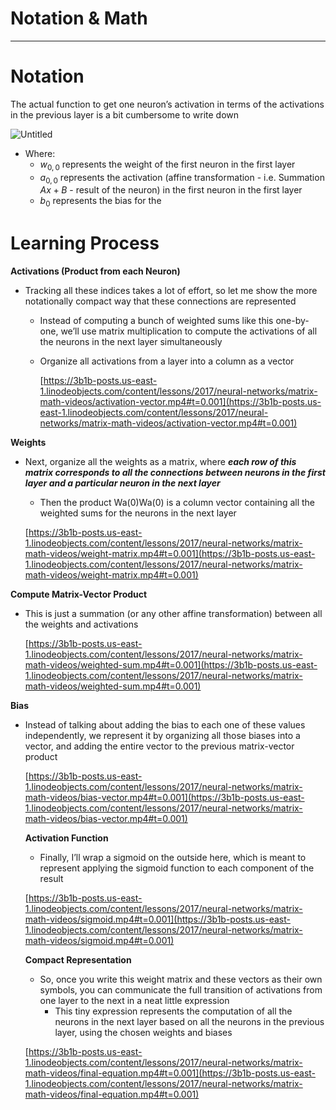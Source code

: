 # Notation & Math

---

# Notation

The actual function to get one neuron’s activation in terms of the activations in the previous layer is a bit cumbersome to write down

![Untitled](Notation%20&%20Math%20e6fb9c8cc3c54647a6c15de601fc352d/Untitled.png)

- Where:
    - $w_{0,0}$ represents the weight of the first neuron in the first layer
    - $a_{0,0}$ represents the activation (affine transformation - i.e. Summation $Ax + B$ - result of the neuron) in the first neuron in the first layer
    - $b_0$ represents the bias for the

# Learning Process

**Activations (Product from each Neuron)**

- Tracking all these indices takes a lot of effort, so let me show the more notationally compact way that these connections are represented
    - Instead of computing a bunch of weighted sums like this one-by-one, we’ll use matrix multiplication to compute the activations of all the neurons in the next layer simultaneously
    - Organize all activations from a layer into a column as a vector
        
        [https://3b1b-posts.us-east-1.linodeobjects.com/content/lessons/2017/neural-networks/matrix-math-videos/activation-vector.mp4#t=0.001](https://3b1b-posts.us-east-1.linodeobjects.com/content/lessons/2017/neural-networks/matrix-math-videos/activation-vector.mp4#t=0.001)
        

**Weights**

- Next, organize all the weights as a matrix, where ***each row of this matrix corresponds to all the connections between neurons in the first layer and a particular neuron in the next layer***
    - Then the product Wa(0)Wa(0) is a column vector containing all the weighted sums for the neurons in the next layer
    
    [https://3b1b-posts.us-east-1.linodeobjects.com/content/lessons/2017/neural-networks/matrix-math-videos/weight-matrix.mp4#t=0.001](https://3b1b-posts.us-east-1.linodeobjects.com/content/lessons/2017/neural-networks/matrix-math-videos/weight-matrix.mp4#t=0.001)
    

**Compute Matrix-Vector Product**

- This is just a summation (or any other affine transformation) between all the weights and activations
    
    [https://3b1b-posts.us-east-1.linodeobjects.com/content/lessons/2017/neural-networks/matrix-math-videos/weighted-sum.mp4#t=0.001](https://3b1b-posts.us-east-1.linodeobjects.com/content/lessons/2017/neural-networks/matrix-math-videos/weighted-sum.mp4#t=0.001)
    

**Bias**

- Instead of talking about adding the bias to each one of these values independently, we represent it by organizing all those biases into a vector, and adding the entire vector to the previous matrix-vector product
    
    [https://3b1b-posts.us-east-1.linodeobjects.com/content/lessons/2017/neural-networks/matrix-math-videos/bias-vector.mp4#t=0.001](https://3b1b-posts.us-east-1.linodeobjects.com/content/lessons/2017/neural-networks/matrix-math-videos/bias-vector.mp4#t=0.001)
    
    **Activation Function**
    
    - Finally, I’ll wrap a sigmoid on the outside here, which is meant to represent applying the sigmoid function to each component of the result
    
    [https://3b1b-posts.us-east-1.linodeobjects.com/content/lessons/2017/neural-networks/matrix-math-videos/sigmoid.mp4#t=0.001](https://3b1b-posts.us-east-1.linodeobjects.com/content/lessons/2017/neural-networks/matrix-math-videos/sigmoid.mp4#t=0.001)
    
    **Compact Representation**
    
    - So, once you write this weight matrix and these vectors as their own symbols, you can communicate the full transition of activations from one layer to the next in a neat little expression
        - This tiny expression represents the computation of all the neurons in the next layer based on all the neurons in the previous layer, using the chosen weights and biases
    
    [https://3b1b-posts.us-east-1.linodeobjects.com/content/lessons/2017/neural-networks/matrix-math-videos/final-equation.mp4#t=0.001](https://3b1b-posts.us-east-1.linodeobjects.com/content/lessons/2017/neural-networks/matrix-math-videos/final-equation.mp4#t=0.001)